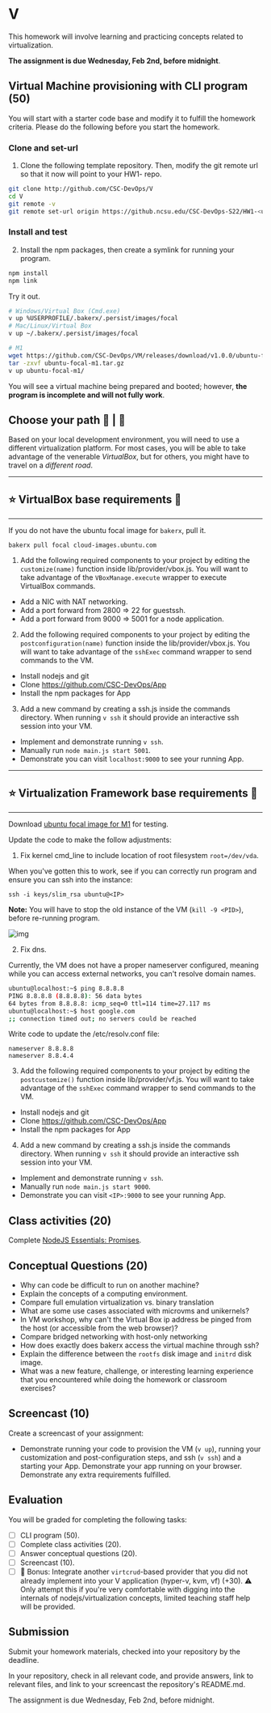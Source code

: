 # V

This homework will involve learning and practicing concepts related to virtualization.

**The assignment is due Wednesday, Feb 2nd, before midnight**.

## Virtual Machine provisioning with CLI program (50)

You will start with a starter code base and modify it to fulfill the homework criteria.
Please do the following before you start the homework.
 
### Clone and set-url

1. Clone the following template repository. Then, modify the git remote url so that it now will point to your HW1-<unity> repo.

```bash
git clone http://github.com/CSC-DevOps/V
cd V
git remote -v
git remote set-url origin https://github.ncsu.edu/CSC-DevOps-S22/HW1-<unity>-DevOps
```

### Install and test

2. Install the npm packages, then create a symlink for running your program.
```bash
npm install
npm link
```

Try it out.

```bash
# Windows/Virtual Box (Cmd.exe)
v up %USERPROFILE/.bakerx/.persist/images/focal
# Mac/Linux/Virtual Box
v up ~/.bakerx/.persist/images/focal
```

```bash
# M1
wget https://github.com/CSC-DevOps/VM/releases/download/v1.0.0/ubuntu-focal-m1.tar.gz
tar -zxvf ubuntu-focal-m1.tar.gz
v up ubuntu-focal-m1/
```

You will see a virtual machine being prepared and booted; however, **the program is incomplete and will not fully work**.

## Choose your path 👣 | 👣

Based on your local development environment, you will need to use a different virtualization platform. For most cases, you will be able to take advantage of the venerable _VirtualBox_, but for others, you might have to travel on a _different road_.

---

## :star: VirtualBox base requirements 👣

---

If you do not have the ubuntu focal image for `bakerx`, pull it.

```
bakerx pull focal cloud-images.ubuntu.com 
```

1) Add the following required components to your project by editing the `customize(name)` function inside lib/provider/vbox.js. You will want to take advantage of the `VBoxManage.execute` wrapper to execute VirtualBox commands.

* Add a NIC with NAT networking.
* Add a port forward from 2800 => 22 for guestssh.
* Add a port forward from 9000 => 5001 for a node application.

2) Add the following required components to your project by editing the `postconfiguration(name)` function inside the lib/provider/vbox.js. You will want to take advantage of the `sshExec` command wrapper to send commands to the VM.

* Install nodejs and git
* Clone https://github.com/CSC-DevOps/App
* Install the npm packages for App

3) Add a new command by creating a ssh.js inside the commands directory. 
When running `v ssh` it should provide an interactive ssh session into your VM.

* Implement and demonstrate running `v ssh`.
* Manually run `node main.js start 5001`.
* Demonstrate you can visit `localhost:9000` to see your running App.

---

## :star: Virtualization Framework base requirements 👣

---

Download [ubuntu focal image for M1](https://github.com/CSC-DevOps/VM/releases/download/v1.0.0/ubuntu-focal-m1.tar.gz) for testing.

Update the code to make the follow adjustments:

1) Fix kernel cmd_line to include location of root filesystem `root=/dev/vda`.

When you've gotten this to work, see if you can correctly run program and ensure you can ssh into the instance:

```
ssh -i keys/slim_rsa ubuntu@<IP>
```

**Note:** You will have to stop the old instance of the VM (`kill -9 <PID>`), before re-running program.

![img](imgs/V-m1.png)

2) Fix dns.

Currently, the VM does not have a proper nameserver configured, meaning while you can access external networks, you can't resolve domain names. 

  ```bash
  ubuntu@localhost:~$ ping 8.8.8.8
  PING 8.8.8.8 (8.8.8.8): 56 data bytes
  64 bytes from 8.8.8.8: icmp_seq=0 ttl=114 time=27.117 ms
  ubuntu@localhost:~$ host google.com
  ;; connection timed out; no servers could be reached
  ```

Write code to update the /etc/resolv.conf file:

  ```
  nameserver 8.8.8.8
  nameserver 8.8.4.4
  ```

3) Add the following required components to your project by editing the `postcustomize()` function inside lib/provider/vf.js. You will want to take advantage of the `sshExec` command wrapper to send commands to the VM.

* Install nodejs and git
* Clone https://github.com/CSC-DevOps/App
* Install the npm packages for App

4) Add a new command by creating a ssh.js inside the commands directory. 
When running `v ssh` it should provide an interactive ssh session into your VM.

* Implement and demonstrate running `v ssh`.
* Manually run `node main.js start 9000`.
* Demonstrate you can visit `<IP>:9000` to see your running App.

## Class activities (20)

Complete [NodeJS Essentials: Promises](https://devops.docable.cloud/chrisparnin/v/61a91ec418321edaed0f8ea6).

## Conceptual Questions (20)

* Why can code be difficult to run on another machine? 
* Explain the concepts of a computing environment.
* Compare full emulation virtualization vs. binary translation
* What are some use cases associated with microvms and unikernels?
* In VM workshop, why can't the Virtual Box ip address be pinged from the host (or accessible from the web browser)?
* Compare bridged networking with host-only networking
* How does exactly does bakerx access the virtual machine through ssh?
* Explain the difference between the `rootfs` disk image and `initrd` disk image.
* What was a new feature, challenge, or interesting learning experience that you encountered while doing the homework or classroom exercises?

## Screencast (10)

Create a screencast of your assignment:

* Demonstrate running your code to provision the VM (`v up`), running your customization and post-configuration steps, and ssh (`v ssh`) and a starting your App. Demonstrate your app running on your browser. Demonstrate any extra requirements fulfilled.

## Evaluation

You will be graded for completing the following tasks:

* [ ] CLI program (50).
* [ ] Complete class activities (20).
* [ ] Answer conceptual questions (20).
* [ ] Screencast (10).
* [ ] :mountain_cableway: Bonus: Integrate another `virtcrud`-based provider that you did not already implement into your V application (hyper-v, kvm, vf) (+30). :warning: Only attempt this if you're very comfortable with digging into the internals of nodejs/virtualization concepts, limited teaching staff help will be provided.

## Submission

Submit your homework materials, checked into your repository by the deadline.

In your repository, check in all relevant code, and provide answers, link to relevant files, and link to your screencast the repository's README.md.

The assignment is due Wednesday, Feb 2nd, before midnight.
